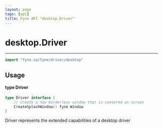 ```yaml
---
layout: page
tags: [api]
title: Fyne API "desktop.Driver"
---
```


# desktop.Driver
---
```go
import "fyne.io/fyne/driver/desktop"
```

## Usage

#### type Driver

```go
type Driver interface {
	// Create a new borderless window that is centered on screen
	CreateSplashWindow() fyne.Window
}
```

Driver represents the extended capabilities of a desktop driver
